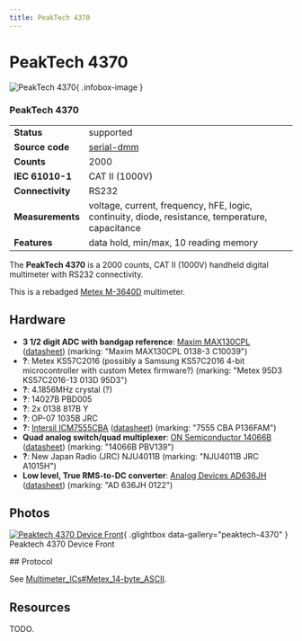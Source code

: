 ```yaml
---
title: PeakTech 4370
---
```


# PeakTech 4370

<div class="infobox" markdown>

![PeakTech 4370](./img/Peaktech_4370_device_front.png){ .infobox-image }

### PeakTech 4370

| | |
|---|---|
| **Status** | supported |
| **Source code** | [serial-dmm](https://github.com/OpenTraceLab/OpenTraceCapture/tree/main/src/hardware/serial-dmm) |
| **Counts** | 2000 |
| **IEC 61010-1** | CAT II (1000V) |
| **Connectivity** | RS232 |
| **Measurements** | voltage, current, frequency, hFE, logic, continuity, diode, resistance, temperature, capacitance |
| **Features** | data hold, min/max, 10 reading memory |

</div>

The **PeakTech 4370** is a 2000 counts, CAT II (1000V) handheld digital multimeter with RS232 connectivity.

This is a rebadged [Metex M-3640D](http://web.archive.org/web/20090221062108/http://imetex.com/html/product/product_model_detail.asp?idx=19) multimeter.

## Hardware
- **3 1/2 digit ADC with bandgap reference**: [Maxim MAX130CPL](http://www.maxim-ic.com/datasheet/index.mvp/id/1288) ([datasheet](http://datasheets.maxim-ic.com/en/ds/MAX130-MAX131.pdf)) (marking: "Maxim MAX130CPL 0138-3 C10039")
- **?**: Metex KS57C2016 (possibly a Samsung KS57C2016 4-bit microcontroller with custom Metex firmware?) (marking: "Metex 95D3 KS57C2016-13 013D 95D3")
- **?**: 4.1856MHz crystal (?)
- **?**: 14027B PBD005
- **?**: 2x 0138 817B Y
- **?**: OP-07 1035B JRC
- **?**: [Intersil ICM7555CBA](http://www.intersil.com/content/intersil/en/products/timing-and-digital/counters-time-base-ics/counter-time-base-ics/ICM7555.html) ([datasheet](http://www.intersil.com/content/dam/Intersil/documents/fn28/fn2867.pdf)) (marking: "7555 CBA P136FAM")
- **Quad analog switch/quad multiplexer**: [ON Semiconductor 14066B](http://www.onsemi.com/PowerSolutions/product.do?id=MC14066B) ([datasheet](http://www.onsemi.com/pub/Collateral/MC14066B-D.PDF)) (marking: "14066B PBV139")
- **?**: New Japan Radio (JRC) NJU4011B (marking: "NJU4011B JRC A1015H")
- **Low level, True RMS-to-DC converter**: [Analog Devices AD636JH](http://www.analog.com/en/special-linear-functions/rms-to-dc-converters/ad636/products/product.html) ([datasheet](http://www.analog.com/static/imported-files/data_sheets/AD636.pdf)) (marking: "AD 636JH 0122")

## Photos

<div class="photo-grid" markdown>

[![Peaktech 4370 Device Front](./img/Peaktech_4370_device_front.png)](./img/Peaktech_4370_device_front.png "Peaktech 4370 Device Front"){ .glightbox data-gallery="peaktech-4370" }
<span class="caption">Peaktech 4370 Device Front</span>

</div>
## Protocol

See [Multimeter_ICs#Metex_14-byte_ASCII](https://sigrok.org/wiki/Multimeter_ICs#Metex_14-byte_ASCII).

## Resources

TODO.

